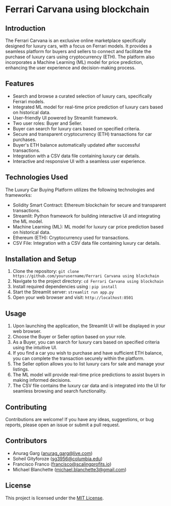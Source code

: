 # Ferrari Carvana using blockchain


## Introduction
The Ferrari Carvana is an exclusive online marketplace specifically designed for luxury cars, with a focus on Ferrari models. It provides a seamless platform for buyers and sellers to connect and facilitate the purchase of luxury cars using cryptocurrency (ETH). The platform also incorporates a Machine Learning (ML) model for price prediction, enhancing the user experience and decision-making process.

## Features
- Search and browse a curated selection of luxury cars, specifically Ferrari models.
- Integrated ML model for real-time price prediction of luxury cars based on historical data.
- User-friendly UI powered by Streamlit framework.
- Two user roles: Buyer and Seller.
- Buyer can search for luxury cars based on specified criteria.
- Secure and transparent cryptocurrency (ETH) transactions for car purchases.
- Buyer's ETH balance automatically updated after successful transactions.
- Integration with a CSV data file containing luxury car details.
- Interactive and responsive UI with a seamless user experience.

## Technologies Used
The Luxury Car Buying Platform utilizes the following technologies and frameworks:
- Solidity Smart Contract: Ethereum blockchain for secure and transparent transactions.
- Streamlit: Python framework for building interactive UI and integrating the ML model.
- Machine Learning (ML): ML model for luxury car price prediction based on historical data.
- Ethereum (ETH): Cryptocurrency used for transactions.
- CSV File: Integration with a CSV data file containing luxury car details.

## Installation and Setup
1. Clone the repository: `git clone https://github.com/yourusername/Ferrari Carvana using blockchain`
2. Navigate to the project directory: `cd Ferrari Carvana using blockchain`
3. Install required dependencies using : `pip install `
4. Start the Streamlit server: `streamlit run app.py`
5. Open your web browser and visit: `http://localhost:8501`

## Usage
1. Upon launching the application, the Streamlit UI will be displayed in your web browser.
2. Choose the Buyer or Seller option based on your role.
3. As a Buyer, you can search for luxury cars based on specified criteria using the intuitive UI.
4. If you find a car you wish to purchase and have sufficient ETH balance, you can complete the transaction securely within the platform.
5. The Seller option allows you to list luxury cars for sale and manage your listings.
6. The ML model will provide real-time price predictions to assist buyers in making informed decisions.
7. The CSV file contains the luxury car data and is integrated into the UI for seamless browsing and search functionality.

## Contributing
Contributions are welcome! If you have any ideas, suggestions, or bug reports, please open an issue or submit a pull request.


## Contributors
- Anurag Garg (anurag_garg@live.com)
- Soheil Gityforoze (sg3956@columbia.edu)
- Francisco Franco (francisco@scalingprofits.io)
- Michael Blanchette (michael.blanchette3@gmail.com)

## License
This project is licensed under the [MIT License](https://opensource.org/licenses/MIT).

